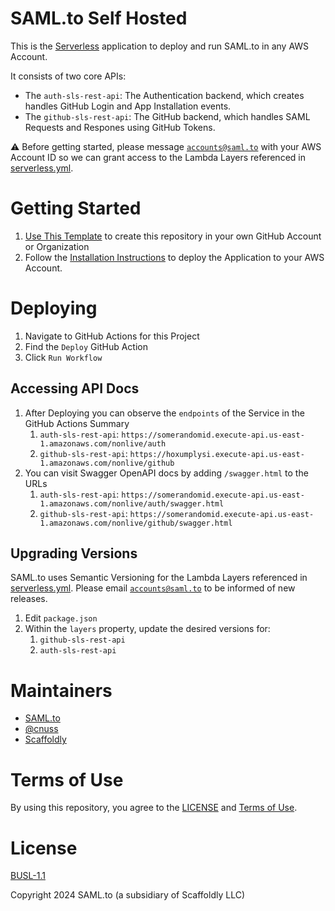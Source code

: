 # SAML.to Self Hosted

This is the [Serverless](https://serverless.com) application to deploy and run SAML.to in any AWS Account.

It consists of two core APIs:

- The `auth-sls-rest-api`: The Authentication backend, which creates handles GitHub Login and App Installation events.
- The `github-sls-rest-api`: The GitHub backend, which handles SAML Requests and Respones using GitHub Tokens.

⚠️ Before getting started, please message [`accounts@saml.to`](mailto:accounts@saml.to) with your AWS Account ID so we can grant access to the Lambda Layers referenced in [serverless.yml](./serverless.yml).

# Getting Started

1. [Use This Template](https://github.com/new?template_name=self-hosted&template_owner=saml-to) to create this repository in your own GitHub Account or Organization
1. Follow the [Installation Instructions](./INSTALLATION.md) to deploy the Application to your AWS Account.

# Deploying

1. Navigate to GitHub Actions for this Project
1. Find the `Deploy` GitHub Action
1. Click `Run Workflow`

## Accessing API Docs

1. After Deploying you can observe the `endpoints` of the Service in the GitHub Actions Summary
   1. `auth-sls-rest-api`: `https://somerandomid.execute-api.us-east-1.amazonaws.com/nonlive/auth`
   1. `github-sls-rest-api`: `https://hoxumplysi.execute-api.us-east-1.amazonaws.com/nonlive/github`
1. You can visit Swagger OpenAPI docs by adding `/swagger.html` to the URLs
   1. `auth-sls-rest-api`: `https://somerandomid.execute-api.us-east-1.amazonaws.com/nonlive/auth/swagger.html`
   1. `github-sls-rest-api`: `https://somerandomid.execute-api.us-east-1.amazonaws.com/nonlive/github/swagger.html`

## Upgrading Versions

SAML.to uses Semantic Versioning for the Lambda Layers referenced in [serverless.yml](./serverless.yml). Please email [`accounts@saml.to`](mailto:accounts@saml.to) to be informed of new releases.

1. Edit `package.json`
1. Within the `layers` property, update the desired versions for:
   1. `github-sls-rest-api`
   1. `auth-sls-rest-api`

# Maintainers

- [SAML.to](https://saml.to)
- [@cnuss](https://github.com/cnuss)
- [Scaffoldly](https://github.com/scaffoldly)

# Terms of Use

By using this repository, you agree to the [LICENSE](./LICENSE) and [Terms of Use](https://saml.to/terms).

# License

[BUSL-1.1](./LICENSE)

Copyright 2024 SAML.to (a subsidiary of Scaffoldly LLC)
